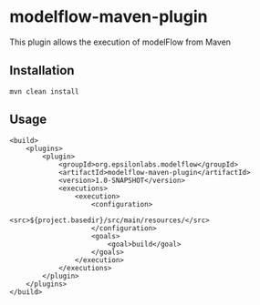 # modelflow-maven-plugin

This plugin allows the execution of modelFlow from Maven

## Installation

```
mvn clean install
```

## Usage

```
<build>
	<plugins>
		<plugin>
			<groupId>org.epsilonlabs.modelflow</groupId>
			<artifactId>modelflow-maven-plugin</artifactId>
			<version>1.0-SNAPSHOT</version>
			<executions>
				<execution>
					<configuration>
						<src>${project.basedir}/src/main/resources/</src>
					</configuration>
					<goals>
						<goal>build</goal>
					</goals>
				</execution>
			</executions>
		</plugin>
	</plugins>
</build>
```